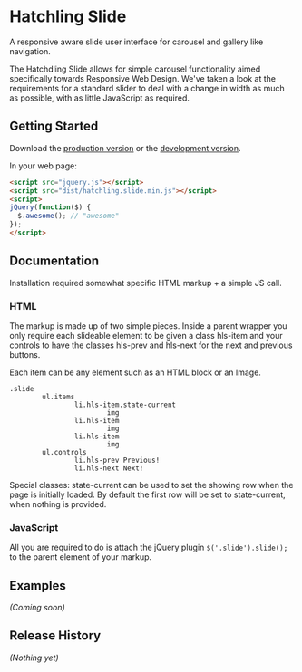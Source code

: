 # Hatchling Slide

A responsive aware slide user interface for carousel and gallery like navigation.

The Hatchdling Slide allows for simple carousel functionality aimed specifically towards Responsive Web Design. We've taken a look at the requirements for a standard slider to deal with a change in width as much as possible, with as little JavaScript as required.

## Getting Started
Download the [production version][min] or the [development version][max].

[min]: https://raw.github.com/hatchddigital/hatchling.slide/master/dist/hatchling.slide.min.js
[max]: https://raw.github.com/hatchddigital/hatchling.slide/master/dist/hatchling.slide.js

In your web page:

```html
<script src="jquery.js"></script>
<script src="dist/hatchling.slide.min.js"></script>
<script>
jQuery(function($) {
  $.awesome(); // "awesome"
});
</script>
```

## Documentation

Installation required somewhat specific HTML markup + a simple JS call.

### HTML

The markup is made up of two simple pieces. Inside a parent wrapper you only require each slideable element to be given a class hls-item and your controls to have the classes hls-prev and hls-next for the next and previous buttons.

Each item can be any element such as an HTML block or an Image.

    .slide
            ul.items
                    li.hls-item.state-current
                            img
                    li.hls-item
                            img
                    li.hls-item
                            img
            ul.controls
                    li.hls-prev Previous!
                    li.hls-next Next!

Special classes: state-current can be used to set the showing row when the page is initially loaded. By default the first row will be set to state-current, when nothing is provided.

### JavaScript

All you are required to do is attach the jQuery plugin `$('.slide').slide();` to the parent element of your markup.

## Examples
_(Coming soon)_

## Release History
_(Nothing yet)_
